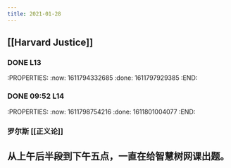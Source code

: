 ```yaml
---
title: 2021-01-28
---
```


## [[Harvard Justice]]
### DONE L13
:PROPERTIES:
:now: 1611794332685
:done: 1611797929385
:END:
### DONE 09:52 L14
:PROPERTIES:
:now: 1611798754216
:done: 1611801004077
:END:
### 罗尔斯 [[正义论]]
## 从上午后半段到下午五点，一直在给智慧树网课出题。
